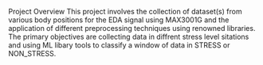 Project Overview
This project involves the collection of dataset(s) from various body positions for the EDA signal using MAX3001G and the application of different preprocessing techniques using renowned libraries. The primary objectives are collecting data in diffrent stress level sitations and using ML libary tools to classify a window of data in STRESS or NON_STRESS.
